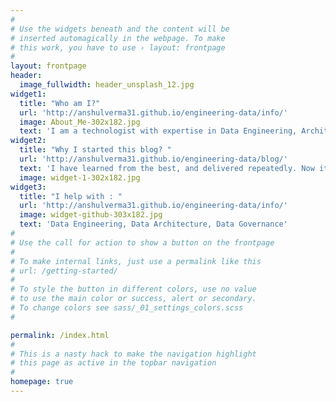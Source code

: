 ```yaml
---
#
# Use the widgets beneath and the content will be
# inserted automagically in the webpage. To make
# this work, you have to use › layout: frontpage
#
layout: frontpage
header:
  image_fullwidth: header_unsplash_12.jpg
widget1:
  title: "Who am I?"
  url: 'http://anshulverma31.github.io/engineering-data/info/'
  image: About_Me-302x182.jpg
  text: 'I am a technologist with expertise in Data Engineering, Architecture and Governance. I have been working for over a decade now, and have served companies in several sectors (Telecom, Manufacturing, E-Commerce, and Insurance). '
widget2:
  title: "Why I started this blog? "
  url: 'http://anshulverma31.github.io/engineering-data/blog/'
  text: 'I have learned from the best, and delivered repeatedly. Now its time to give back to the community ...'
  image: widget-1-302x182.jpg
widget3:
  title: "I help with : "
  url: 'http://anshulverma31.github.io/engineering-data/info/'
  image: widget-github-303x182.jpg
  text: 'Data Engineering, Data Architecture, Data Governance'
#
# Use the call for action to show a button on the frontpage
#
# To make internal links, just use a permalink like this
# url: /getting-started/  
#
# To style the button in different colors, use no value
# to use the main color or success, alert or secondary.
# To change colors see sass/_01_settings_colors.scss
#

permalink: /index.html
#
# This is a nasty hack to make the navigation highlight
# this page as active in the topbar navigation
#
homepage: true
---
```


